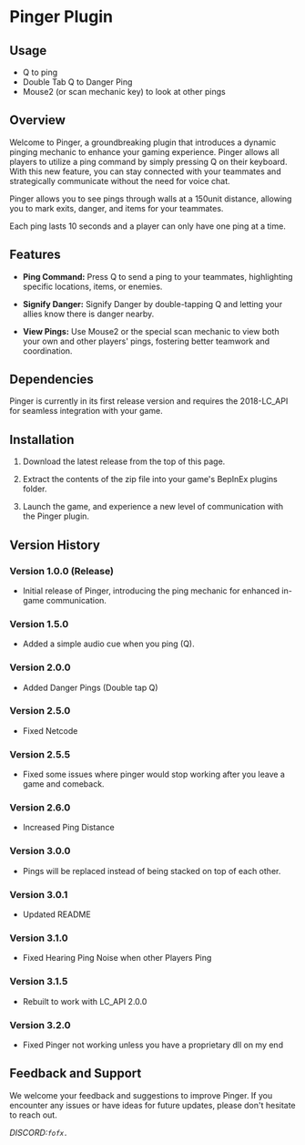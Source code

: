 # Pinger Plugin

## Usage

- Q to ping
- Double Tab Q to Danger Ping
- Mouse2 (or scan mechanic key) to look at other pings

## Overview

Welcome to Pinger, a groundbreaking plugin that introduces a dynamic pinging mechanic to enhance your gaming experience. Pinger allows all players to utilize a ping command by simply pressing Q on their keyboard. With this new feature, you can stay connected with your teammates and strategically communicate without the need for voice chat.

Pinger allows you to see pings through walls at a 150unit distance, allowing you to mark exits, danger, and items for your teammates. 

Each ping lasts 10 seconds and a player can only have one ping at a time.

## Features

- **Ping Command:** Press Q to send a ping to your teammates, highlighting specific locations, items, or enemies.

- **Signify Danger:** Signify Danger by double-tapping Q and letting your allies know there is danger nearby.

- **View Pings:** Use Mouse2 or the special scan mechanic to view both your own and other players' pings, fostering better teamwork and coordination.


## Dependencies 

Pinger is currently in its first release version and requires the 2018-LC_API for seamless integration with your game.

## Installation

1. Download the latest release from the top of this page.

2. Extract the contents of the zip file into your game's BepInEx plugins folder.

3. Launch the game, and experience a new level of communication with the Pinger plugin.

## Version History

### Version 1.0.0 (Release)
- Initial release of Pinger, introducing the ping mechanic for enhanced in-game communication.

### Version 1.5.0 
- Added a simple audio cue when you ping (Q).

### Version 2.0.0
- Added Danger Pings (Double tap Q)

### Version 2.5.0
- Fixed Netcode

### Version 2.5.5
- Fixed some issues where pinger would stop working after you leave a game and comeback.

### Version 2.6.0
- Increased Ping Distance

### Version 3.0.0
- Pings will be replaced instead of being stacked on top of each other.

### Version 3.0.1
- Updated README

### Version 3.1.0
- Fixed Hearing Ping Noise when other Players Ping

### Version 3.1.5 
- Rebuilt to work with LC_API 2.0.0

### Version 3.2.0
- Fixed Pinger not working unless you have a proprietary dll on my end

## Feedback and Support

We welcome your feedback and suggestions to improve Pinger. If you encounter any issues or have ideas for future updates, please don't hesitate to reach out.

*DISCORD:`fofx.`*
